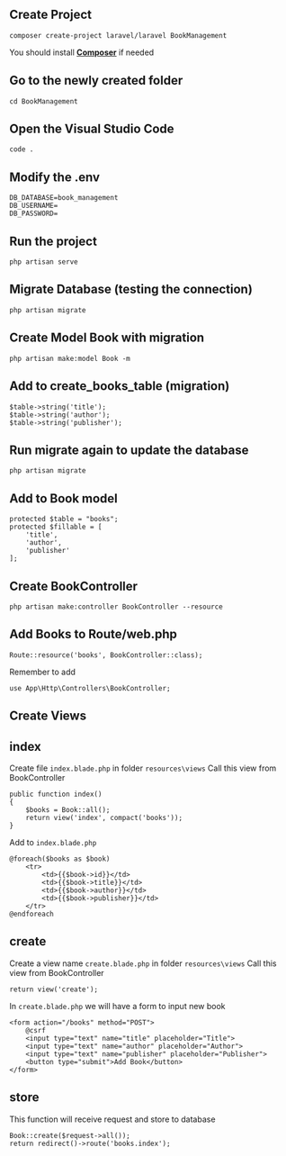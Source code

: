 Create Project
-
```
composer create-project laravel/laravel BookManagement
```
You should install **[Composer](https://getcomposer.org/download/)** if needed

Go to the newly created folder
-
```
cd BookManagement
```

Open the Visual Studio Code
-
```
code .
```

Modify the .env
-
```
DB_DATABASE=book_management
DB_USERNAME=
DB_PASSWORD=
```

Run the project
-
```
php artisan serve
```

Migrate Database (testing the connection)
-
```
php artisan migrate
```

Create Model Book with migration
-
```
php artisan make:model Book -m
```

Add to create_books_table (migration)
-
```
$table->string('title');
$table->string('author');
$table->string('publisher');
```

Run migrate again to update the database
-
```
php artisan migrate
```

Add to Book model
-
```
protected $table = "books";
protected $fillable = [
    'title',
    'author',
    'publisher'
];
```

Create BookController
-
```
php artisan make:controller BookController --resource
```

Add Books to Route/web.php
-
```
Route::resource('books', BookController::class);
```
Remember to add
```
use App\Http\Controllers\BookController;
```

Create Views
-
index
--
Create file ```index.blade.php``` in folder ```resources\views```
Call this view from BookController
```
public function index()
{
    $books = Book::all();
    return view('index', compact('books'));
}
```
Add to ```index.blade.php```
```
@foreach($books as $book)
    <tr>
        <td>{{$book->id}}</td>
        <td>{{$book->title}}</td>
        <td>{{$book->author}}</td>
        <td>{{$book->publisher}}</td>
    </tr>
@endforeach
```

create
--
Create a view name ```create.blade.php``` in folder ```resources\views```
Call this view from BookController
```
return view('create');
```
In ```create.blade.php``` we will have a form to input new book
```
<form action="/books" method="POST">
    @csrf
    <input type="text" name="title" placeholder="Title">
    <input type="text" name="author" placeholder="Author">
    <input type="text" name="publisher" placeholder="Publisher">
    <button type="submit">Add Book</button>
</form>
```

store
--
This function will receive request and store to database
```
Book::create($request->all());
return redirect()->route('books.index');
```